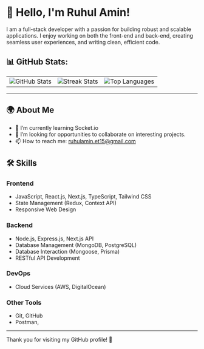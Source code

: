 # 👋 Hello, I'm Ruhul Amin!

I am a full-stack developer with a passion for building robust and scalable applications. I enjoy working on both the front-end and back-end, creating seamless user experiences, and writing clean, efficient code.

## 📊 GitHub Stats:

<table>
  <tr>
    <td>    
         <img src="https://github-readme-stats.vercel.app/api?username=ruhulamin-et15&theme=dark&hide_border=false&include_all_commits=true&count_private=false" alt="GitHub Stats" /><br/>
    </td>
    <td>
        <img src="https://github-readme-streak-stats.herokuapp.com/?user=ruhulamin-et15&theme=dark&hide_border=false" alt="Streak Stats" /><br/>
    </td>
    <td>
        <img src="https://github-readme-stats.vercel.app/api/top-langs/?username=ruhulamin-et15&theme=dark&hide_border=false&include_all_commits=true&count_private=true&layout=compact" alt="Top Languages" />
    </td>
  </tr>
</table>
<!-- <p align="center">
    <img src="https://github-readme-stats.vercel.app/api?username=ruhulamin-et15&theme=dark&hide_border=false&include_all_commits=true&count_private=false" alt="GitHub Stats" /><br/>
    <img src="https://github-readme-streak-stats.herokuapp.com/?user=ruhulamin-et15&theme=dark&hide_border=false" alt="Streak Stats" /><br/>
    <img src="https://github-readme-stats.vercel.app/api/top-langs/?username=ruhulamin-et15&theme=dark&hide_border=false&include_all_commits=true&count_private=true&layout=compact" alt="Top Languages" />
</p> -->

---

## 🌍 About Me

- 🌱 I’m currently learning Socket.io
- 💼 I’m looking for opportunities to collaborate on interesting projects.
- 📫 How to reach me: ruhulamin.et15@gmail.com




## 🛠️ Skills

### Frontend

- JavaScript, React.js, Next.js, TypeScript, Tailwind CSS
- State Management (Redux, Context API)
- Responsive Web Design

### Backend

- Node.js, Express.js, Next.js API
- Database Management (MongoDB, PostgreSQL)
- Database Interaction (Mongoose, Prisma)
- RESTful API Development

### DevOps

- Cloud Services (AWS, DigitalOcean)

### Other Tools

- Git, GitHub
- Postman,

---

Thank you for visiting my GitHub profile! 🌟
